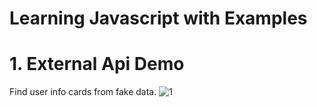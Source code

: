 # Learning Javascript with Examples

# 1. External Api Demo
Find user info cards from fake data.
![1](https://user-images.githubusercontent.com/52348114/60513055-e169f080-9cde-11e9-9386-5d2549d7581d.JPG)

